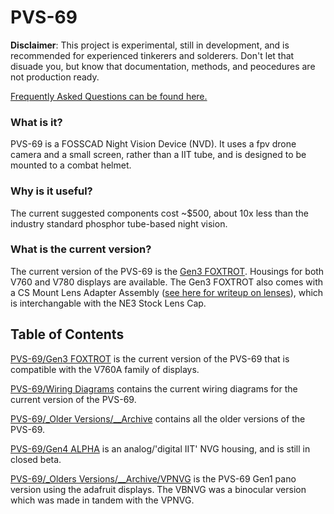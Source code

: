 # PVS-69

__Disclaimer__: This project is experimental, still in development, and is recommended for experienced tinkerers and solderers. Don't let that disuade you, but know that documentation, methods, and peocedures are not production ready.

[Frequently Asked Questions can be found here.](https://github.com/knack-69/PVS-69/wiki/Frequently-Asked-Questions)

### What is it?
PVS-69 is a FOSSCAD Night Vision Device (NVD). 
It uses a fpv drone camera and a small screen, rather than a IIT tube, and is designed to be mounted to a combat helmet.

### Why is it useful?
The current suggested components cost ~$500, about 10x less than the industry standard phosphor tube-based night vision.

### What is the current version?

The current version of the PVS-69 is the [Gen3 FOXTROT](https://github.com/knack-69/PVS-69/tree/main/Gen3%20FOXTROT). Housings for both V760 and V780 displays are available. The Gen3 FOXTROT also comes with a CS Mount Lens Adapter Assembly ([see here for writeup on lenses](https://github.com/knack-69/PVS-69/wiki/Current-Lens-Comparison)), which is interchangable with the NE3 Stock Lens Cap.

## Table of Contents

[PVS-69/Gen3 FOXTROT](https://github.com/knack-69/PVS-69/tree/main/Gen3%20FOXTROT) is the current version of the PVS-69 that is compatible with the V760A family of displays.

[PVS-69/Wiring Diagrams](https://github.com/knack-69/PVS-69/tree/main/Gen3%20FOXTROT/Wiring%20Diagrams) contains the current wiring diagrams for the current version of the PVS-69.

[PVS-69/_Older Versions/__Archive](https://github.com/knack-tactical/PVS-69/tree/main/Older%20Versions/__Archive) contains all the older versions of the PVS-69.

[PVS-69/Gen4 ALPHA](https://github.com/knack-69/PVS-69/tree/main/Gen4%20ALPHA) is an analog/'digital IIT' NVG housing, and is still in closed beta.

[PVS-69/_Olders Versions/__Archive/VPNVG](https://github.com/knack-69/PVS-69/tree/main/_Older%20Versions/__Archive/VPNVG)  is the PVS-69 Gen1 pano version using the adafruit displays. The VBNVG was a binocular version which was made in tandem with the VPNVG.
